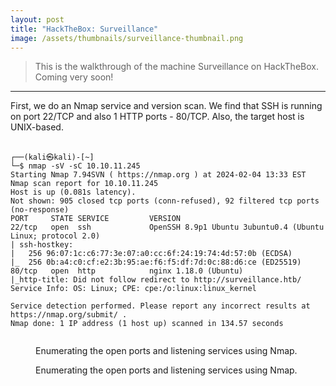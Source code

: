 ```yaml
---
layout: post
title: "HackTheBox: Surveillance"
image: /assets/thumbnails/surveillance-thumbnail.png
---
```


> This is the walkthrough of the machine Surveillance on HackTheBox. Coming very soon!

---

First, we do an Nmap service and version scan. We find that SSH is running on port 22/TCP and also 1 HTTP ports - 80/TCP. 
Also, the target host is UNIX-based.

<pre class="grey-code">
	<code>
┌──(kali㉿kali)-[~]
└─$ <span class="highlight-command">nmap -sV -sC 10.10.11.245</span>
Starting Nmap 7.94SVN ( https://nmap.org ) at 2024-02-04 13:33 EST
Nmap scan report for 10.10.11.245
Host is up (0.081s latency).
Not shown: 905 closed tcp ports (conn-refused), 92 filtered tcp ports (no-response)
PORT     STATE SERVICE         VERSION
<span class="highlight-output">22/tcp   open  ssh             OpenSSH 8.9p1 Ubuntu 3ubuntu0.4 (Ubuntu Linux; protocol 2.0)</span>
| ssh-hostkey: 
|   256 96:07:1c:c6:77:3e:07:a0:cc:6f:24:19:74:4d:57:0b (ECDSA)
|_  256 0b:a4:c0:cf:e2:3b:95:ae:f6:f5:df:7d:0c:88:d6:ce (ED25519)
80/tcp   open  http            nginx 1.18.0 (Ubuntu)
|_http-title: Did not follow redirect to http://surveillance.htb/
Service Info: OS: Linux; CPE: cpe:/o:linux:linux_kernel

Service detection performed. Please report any incorrect results at https://nmap.org/submit/ .
Nmap done: 1 IP address (1 host up) scanned in 134.57 seconds
	</code>
</pre>

<figure>
  <figcaption>Enumerating the open ports and listening services using Nmap.</figcaption>
</figure>


<figure>
  <figcaption>Enumerating the open ports and listening services using Nmap.</figcaption>
</figure>



